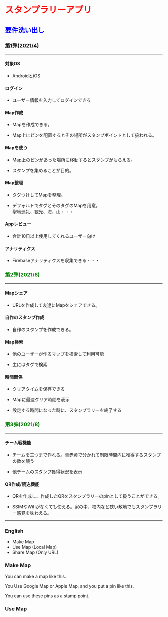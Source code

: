 # <span style="color: red; ">スタンプラリーアプリ</span>
## <span style="color: blue; ">要件洗い出し</span>
### <span style="color: green; ">[第1弾(2021/4)](./requirements/requirements_1st.md)</span>
***
#### 対象OS

* AndroidとiOS

#### ログイン

* ユーザー情報を入力してログインできる

#### Map作成

* Mapを作成できる。

* Map上にピンを配置するとその場所がスタンプポイントとして扱われる。

#### Mapを使う

* Map上のピンがあった場所に移動するとスタンプがもらえる。

* スタンプを集めることが目的。

#### Map整理
 
* タグつけしてMapを整理。

* デフォルトでタグとそのタグのMapを用意。   
聖地巡礼、観光、海、山・・・

#### Appレビュー

* 合計10日以上使用してくれるユーザー向け

#### アナリティクス

* Firebaseアナリティクスを収集できる・・・

### <span style="color: green; ">第2弾(2021/6)</span>
***

#### Mapシェア

* URLを作成して友達にMapをシェアできる。

#### 自作のスタンプ作成

* 自作のスタンプを作成できる。

#### Map検索

* 他のユーザーが作るマップを検索して利用可能

* 主にはタグで検索

#### 時間関係

* クリアタイムを保存できる

* Mapに最速クリア時間を表示

* 設定する時間になった時に、スタンプラリーを終了する

###  <span style="color: green; ">第3弾(2021/8)</span>
***

#### チーム戦機能

* チームを三つまで作れる。青赤黄で分かれて制限時間内に獲得するスタンプの数を競う

* 他チームのスタンプ獲得状況を表示

#### QR作成/読込機能

* QRを作成し、作成したQRをスタンプラリーのpinとして扱うことができる。

* SSIMやWifiがなくても使える。家の中、校内など狭い敷地でもスタンプラリー感覚を味わえる。

***
### English
* Make Map
* Use Map (Local Map)
* Share Map (Only URL)

### Make Map
You can make a map like this.

You Use Google Map or Apple Map, and you put a pin like this.

You can use these pins as a stamp point.

### Use Map
